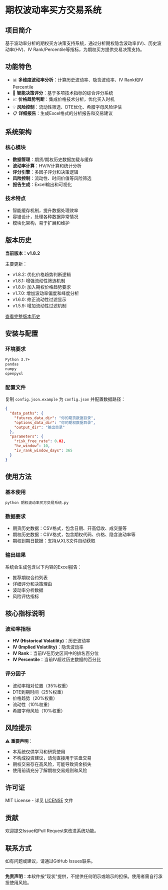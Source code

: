 # 期权波动率买方交易系统

## 项目简介

基于波动率分析的期权买方决策支持系统，通过分析期权隐含波动率(IV)、历史波动率(HV)、IV Rank/Percentile等指标，为期权买方提供交易决策支持。

## 功能特色

- 📊 **多维度波动率分析**：计算历史波动率、隐含波动率、IV Rank和IV Percentile
- 🎯 **智能决策评分**：基于多项技术指标的综合评分系统
- 📈 **价格趋势判断**：集成价格技术分析，优化买入时机
- 💡 **风险控制**：流动性筛选、DTE优化、希腊字母风险评估
- 📋 **详细报告**：生成Excel格式的分析报告和交易建议

## 系统架构

### 核心模块
- **数据管理**：期货/期权历史数据加载与缓存
- **波动率计算**：HV/IV计算和统计分析
- **评分引擎**：多因子评分和决策逻辑
- **风险控制**：流动性、时间价值等风险筛选
- **报告生成**：Excel输出和可视化

### 技术特点
- 智能缓存机制，提升数据处理效率
- 容错设计，处理各种数据异常情况
- 模块化架构，易于扩展和维护

## 版本历史

**当前版本：v1.8.2**

主要更新：
- v1.8.2: 优化价格趋势判断逻辑
- v1.8.1: 增强流动性筛选机制
- v1.8.0: 加入期权价格趋势要求
- v1.7.0: 增加波动率偏度和峰度分析
- v1.6.0: 修正流动性过滤显示
- v1.5.9: 增加流动性过滤机制

[查看完整版本历史](./期权波动率买方交易系统.py#L6-L55)

## 安装与配置

### 环境要求
```bash
Python 3.7+
pandas
numpy
openpyxl
```

### 配置文件
复制 `config.json.example` 为 `config.json` 并配置数据路径：

```json
{
  "data_paths": {
    "futures_data_dir": "你的期货数据目录",
    "options_data_dir": "你的期权数据目录",
    "output_dir": "输出目录"
  },
  "parameters": {
    "risk_free_rate": 0.02,
    "hv_window": 10,
    "iv_rank_window_days": 365
  }
}
```

## 使用方法

### 基本使用
```bash
python 期权波动率买方交易系统.py
```

### 数据要求
- 期货历史数据：CSV格式，包含日期、开高低收、成交量等
- 期权历史数据：CSV格式，包含期权代码、价格、隐含波动率等
- 期权到期日数据：支持从XLS文件自动获取

### 输出结果
系统会生成包含以下内容的Excel报告：
- 推荐期权合约列表
- 详细评分和决策理由
- 波动率分析数据
- 风险评估指标

## 核心指标说明

### 波动率指标
- **HV (Historical Volatility)**：历史波动率
- **IV (Implied Volatility)**：隐含波动率
- **IV Rank**：当前IV在历史区间中的排名百分位
- **IV Percentile**：当前IV超过历史数据的百分比

### 评分因子
- 波动率相对位置（35%权重）
- DTE到期时间（25%权重）
- 价格趋势（20%权重）
- 流动性（10%权重）
- 希腊字母风险（10%权重）

## 风险提示

⚠️ **重要声明**：
- 本系统仅供学习和研究使用
- 不构成投资建议，请勿直接用于实盘交易
- 期权交易存在高风险，可能导致资金损失
- 使用前请充分了解期权交易规则和风险

## 许可证

MIT License - 详见 [LICENSE](LICENSE) 文件

## 贡献

欢迎提交Issue和Pull Request来改进系统功能。

## 联系方式

如有问题或建议，请通过GitHub Issues联系。

---

**免责声明**：本软件按"现状"提供，不提供任何明示或暗示的担保。使用者需自行承担使用风险。
